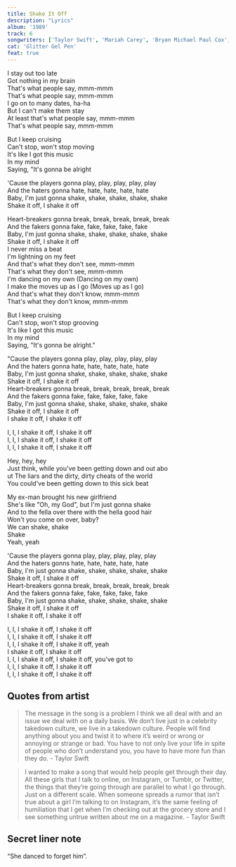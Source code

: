 ```yaml
---
title: Shake It Off
description: "Lyrics"
album: '1989'
track: 6
songwriters: ['Taylor Swift', 'Mariah Carey', 'Bryan Michael Paul Cox', 'Jermaine Dupri Mauldin']
cat: 'Glitter Gel Pen'
feat: true
---
```

<p className="verse-one">
I stay out too late <br />
Got nothing in my brain <br />
That's what people say, mmm-mmm <br />
That's what people say, mmm-mmm <br />
I go on to many dates, ha-ha <br />
But I can't make them stay <br />
At least that's what people say, mmm-mmm <br />
That's what people say, mmm-mmm <br />
</p>
<p className="pre-chorus">
But I keep cruising <br />
Can't stop, won't stop moving <br />
It's like I got this music <br />
In my mind <br />
Saying, "It's gonna be alright <br />
</p>
<p className="chorus">
'Cause the players gonna play, play, play, play, play <br />
And the haters gonna hate, hate, hate, hate, hate <br />
Baby, I'm just gonna shake, shake, shake, shake, shake <br />
Shake it off, I shake it off <br />
</p>
<p className="verse-two">
Heart-breakers gonna break, break, break, break, break <br />
And the fakers gonna fake, fake, fake, fake, fake <br />
Baby, I'm just gonna shake, shake, shake, shake, shake <br />
Shake it off, I shake it off <br />
I never miss a beat <br />
I'm lightning on my feet <br />
And that's what they don't see, mmm-mmm <br />
That's what they don't see, mmm-mmm <br />
I'm dancing on my own (Dancing on my own) <br />
I make the moves up as I go (Moves up as I go) <br />
And that's what they don't know, mmm-mmm <br />
That's what they don't know, mmm-mmm <br />
</p>
<p className="pre-chorus">
But I keep cruising <br />
Can't stop, won't stop grooving <br />
It's like I got this music <br />
In my mind <br />
Saying, "It's gonna be alright." <br />
</p>
<p className="chorus">
"Cause the players gonna play, play, play, play, play <br />
And the haters gonna hate, hate, hate, hate, hate <br />
Baby, I'm just gonna shake, shake, shake, shake, shake <br />
Shake it off, I shake it off <br />
Heart-breakers gonna break, break, break, break, break <br />
And the fakers gonna fake, fake, fake, fake, fake <br />
Baby, I'm just gonna shake, shake, shake, shake, shake <br />
Shake it off, I shake it off <br />
I shake it off, I shake it off <br />
</p>
<p className="post-chorus">
I, I, I shake it off, I shake it off <br />
I, I, I shake it off, I shake it off <br />
I, I, I shake it off, I shake it off <br />
</p>
<p className="interlude">
Hey, hey, hey <br />
Just think, while you've been getting down and out abo <br />ut
The liars and the dirty, dirty cheats of the world <br />
You could've been getting down to this sick beat <br />
</p>
<p className="bridge">
My ex-man brought his new girlfriend <br />
She's like "Oh, my God", but I'm just gonna shake <br />
And to the fella over there with the hella good hair <br />
Won't you come on over, baby? <br />
We can shake, shake <br />
Shake <br />
Yeah, yeah <br />
</p>
<p className="chorus">
'Cause the players gonna play, play, play, play, play <br />
And the haters gonns hate, hate, hate, hate, hate <br />
Baby, I'm just gonna shake, shake, shake, shake, shake <br />
Shake it off, I shake it off <br />
Heart-breakers gonna break, break, break, break, break <br />
And the fakers gonna fake, fake, fake, fake, fake <br />
Baby, I'm just gonna shake, shake, shake, shake, shake <br />
Shake it off, I shake it off <br />
I shake it off, I shake it off <br />
</p>
<p className="post-chorus">
I, I, I shake it off, I shake it off <br />
I, I, I shake it off, I shake it off <br />
I, I, I shake it off, I shake it off, yeah <br />
I shake it off, I shake it off <br />
I, I, I shake it off, I shake it off, you've got to <br />
I, I, I shake it off, I shake it off <br />
I, I, I shake it off, I shake it off <br />
</p>



## Quotes from artist
<blockquote cite='https://www.youtube.com/watch?v=AM9sq93pXVg&t=74s'>
The message in the song is a problem I think we all deal with and an issue we deal with on a daily basis. We don’t live just in a celebrity takedown culture, we live in a takedown culture. People will find anything about you and twist it to where it’s weird or wrong or annoying or strange or bad. You have to not only live your life in spite of people who don’t understand you, you have to have more fun than they do. - Taylor Swift
</blockquote>

<blockquote cite="https://www.youtube.com/watch?v=oAqF28OBrzg&t=98s">
I wanted to make a song that would help people get through their day. All these girls that I talk to online, on Instagram, or Tumblr, or Twitter, the things that they’re going through are parallel to what I go through. Just on a different scale. When someone spreads a rumor that isn’t true about a girl I’m talking to on Instagram, it’s the same feeling of humiliation that I get when I’m checking out at the grocery store and I see something untrue written about me on a magazine. - Taylor Swift
</blockquote>

## Secret liner note
“She danced to forget him”.